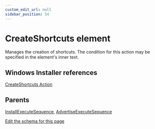 ```yaml
---
custom_edit_url: null
sidebar_position: 54
---
```

# CreateShortcuts element
Manages the creation of shortcuts. The condition for this action may be specified in the element's inner text.

## Windows Installer references
[CreateShortcuts Action](https://docs.microsoft.com/en-us/windows/win32/msi/createshortcuts-action)

## Parents
[InstallExecuteSequence](installexecutesequence.md), [AdvertiseExecuteSequence](advertiseexecutesequence.md)

[Edit the schema for this page](https://github.com/wixtoolset/web/blob/master/src/xsd4/wix.xsd)